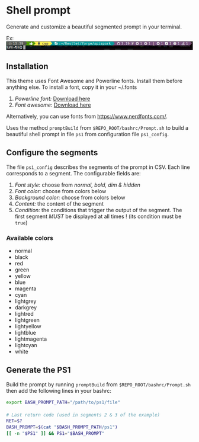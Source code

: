 # Shell prompt

Generate and customize a beautiful segmented prompt in your terminal.

Ex:
![Much wow, such beautiful](./wow.png)

## Installation

This theme uses Font Awesome and Powerline fonts. Install them before anything else. To install a font, copy it in your ~/.fonts

1. _Powerline font:_ [Download here](https://github.com/powerline/powerline/raw/develop/font/PowerlineSymbols.otf)
2. _Font awesome_: [Download here](https://github.com/FortAwesome/Font-Awesome/raw/master/fonts/fontawesome-webfont.ttf)

Alternatively, you can use fonts from <https://www.nerdfonts.com/>.

Uses the method `promptBuild` from `$REPO_ROOT/bashrc/Prompt.sh` to build a beautiful shell prompt in file `ps1` from configuration file `ps1_config`.

## Configure the segments

The file `ps1_config` describes the segments of the prompt in CSV. Each line corresponds to a segment. The configurable fields are:

1. _Font style_: choose from _normal, bold, dim & hidden_
2. _Font color:_ choose from colors below
3. _Background color:_ choose from colors below
4. _Content:_ the content of the segment
5. _Condition:_ the conditions that trigger the output of the segment. The first segment _MUST_ be displayed at all times ! (its condition must be `true`)

### Available colors

* normal
* black
* red
* green
* yellow
* blue
* magenta
* cyan
* lightgrey
* darkgrey
* lightred
* lightgreen
* lightyellow
* lightblue
* lightmagenta
* lightcyan
* white

## Generate the PS1

Build the prompt by running `promptBuild` from `$REPO_ROOT/bashrc/Prompt.sh` then add the following lines in your bashrc:

```bash
export BASH_PROMPT_PATH="/path/to/ps1/file"

# Last return code (used in segments 2 & 3 of the example)
RET=$?
BASH_PROMPT=$(cat "$BASH_PROMPT_PATH/ps1")
[[ -n "$PS1" ]] && PS1="$BASH_PROMPT"
```
